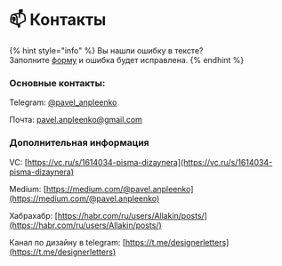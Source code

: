 # 📫 Контакты

{% hint style="info" %}
Вы нашли ошибку в тексте?\
Заполните [форму](https://forms.gle/191Za6muNDFdTQkU6) и ошибка будет исправлена.
{% endhint %}

### Основные контакты:

Telegram: [@pavel\_anpleenko](https://t.me/pavel\_anpleenko)

Почта: [pavel.anpleenko@gmail.com](mailto:pavel.anpleenko@gmail.com?subject=Привет👋)



### Дополнительная информация

VC: [https://vc.ru/s/1614034-pisma-dizaynera](https://vc.ru/s/1614034-pisma-dizaynera)

Medium: [https://medium.com/@pavel.anpleenko](https://medium.com/@pavel.anpleenko)

Хабрахабр: [https://habr.com/ru/users/Allakin/posts/](https://habr.com/ru/users/Allakin/posts/)

Канал по дизайну в telegram: [https://t.me/designerletters](https://t.me/designerletters)
